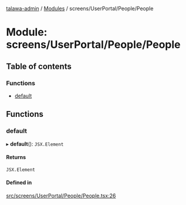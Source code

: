 [talawa-admin](../README.md) / [Modules](../modules.md) / screens/UserPortal/People/People

# Module: screens/UserPortal/People/People

## Table of contents

### Functions

- [default](screens_UserPortal_People_People.md#default)

## Functions

### default

▸ **default**(): `JSX.Element`

#### Returns

`JSX.Element`

#### Defined in

[src/screens/UserPortal/People/People.tsx:26](https://github.com/disha1202/talawa-admin/blob/bbefdc4/src/screens/UserPortal/People/People.tsx#L26)
